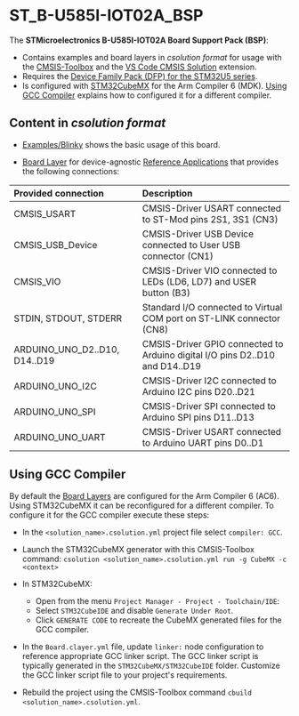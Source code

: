 # ST_B-U585I-IOT02A_BSP

The **STMicroelectronics B-U585I-IOT02A Board Support Pack (BSP)**:

- Contains examples and board layers in *csolution format* for usage with the [CMSIS-Toolbox](https://github.com/Open-CMSIS-Pack/cmsis-toolbox/blob/main/docs/README.md) and the  [VS Code CMSIS Solution](https://marketplace.visualstudio.com/items?itemName=Arm.cmsis-csolution) extension.
- Requires the [Device Family Pack (DFP) for the STM32U5 series](https://www.keil.arm.com/packs/stm32u5xx_dfp-keil).
- Is configured with [STM32CubeMX](https://www.st.com/en/development-tools/stm32cubemx.html) for the Arm Compiler 6 (MDK). [Using GCC Compiler](#using-gcc-compiler) explains how to configured it for a different compiler.

## Content in *csolution format*

- [Examples/Blinky](https://github.com/Open-CMSIS-Pack/ST_B-U585I-IOT02A_BSP/tree/main/Examples/Blinky) shows the basic usage of this board.

- [Board Layer](https://github.com/Open-CMSIS-Pack/ST_B-U585I-IOT02A_BSP/tree/main/Layers/Default) for device-agnostic [Reference Applications](https://github.com/Open-CMSIS-Pack/cmsis-toolbox/blob/main/docs/ReferenceApplications.md) that provides the following connections:

| Provided connection           | Description
|:------------------------------|:------------------------------------------------------------------------------
| CMSIS_USART                   | CMSIS-Driver USART connected to ST-Mod pins 2S1, 3S1 (CN3)
| CMSIS_USB_Device              | CMSIS-Driver USB Device connected to User USB connector (CN1)
| CMSIS_VIO                     | CMSIS-Driver VIO connected to LEDs (LD6, LD7) and USER button (B3)
| STDIN, STDOUT, STDERR         | Standard I/O connected to Virtual COM port on ST-LINK connector (CN8)
| ARDUINO_UNO_D2..D10, D14..D19 | CMSIS-Driver GPIO connected to Arduino digital I/O pins D2..D10 and D14..D19
| ARDUINO_UNO_I2C               | CMSIS-Driver I2C connected to Arduino I2C pins D20..D21
| ARDUINO_UNO_SPI               | CMSIS-Driver SPI connected to Arduino SPI pins D11..D13
| ARDUINO_UNO_UART              | CMSIS-Driver USART connected to Arduino UART pins D0..D1

## Using GCC Compiler

By default the [Board Layers](https://github.com/Open-CMSIS-Pack/ST_B-U585I-IOT02A_BSP/tree/main/Layers) are configured for the Arm Compiler 6 (AC6). Using STM32CubeMX it can be reconfigured for a different compiler. To configure it for the GCC compiler execute these steps:

- In the `<solution_name>.csolution.yml` project file select `compiler: GCC`.
- Launch the STM32CubeMX generator with this CMSIS-Toolbox command:
  `csolution <solution_name>.csolution.yml run -g CubeMX -c <context>`
- In STM32CubeMX:
  - Open from the menu `Project Manager - Project - Toolchain/IDE`:
  - Select `STM32CubeIDE` and disable `Generate Under Root`.
  - Click `GENERATE CODE` to recreate the CubeMX generated files for the GCC compiler.

- In the `Board.clayer.yml` file, update `linker:` node configuration to reference appropriate GCC linker script.
  The GCC linker script is typically generated in the `STM32CubeMX/STM32CubeIDE` folder. Customize the GCC linker script file to your project's requirements.
- Rebuild the project using the CMSIS-Toolbox command `cbuild <solution_name>.csolution.yml`.
